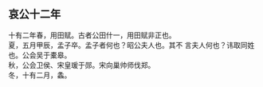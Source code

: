 ## 哀公十二年

十有二年春，用田赋。古者公田什一，用田赋非正也。  
夏，五月甲辰，孟子卒。孟子者何也？昭公夫人也。其不
言夫人何也？讳取同姓也。公会吴于橐皋。  
秋，公会卫侯、宋皇瑗于郧。宋向巢帅师伐郑。  
冬，十有二月，螽。  

